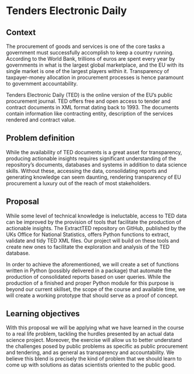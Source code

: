 # Tenders Electronic Daily

## Context

The procurement of goods and services is one of the core tasks a government must successfully accomplish to keep a country running. According to the World Bank, trillions of euros are spent every year by governments in what is the largest global marketplace, and the EU with its single market is one of the largest players within it. Transparency of taxpayer-money allocation in procurement processes is hence paramount to government accountability.

Tenders Electronic Daily (TED) is the online version of the EU’s public procurement journal. TED offers free and open access to tender and contract documents in XML format dating back to 1993. The documents contain information like contracting entity, description of the services rendered and contract value.

## Problem definition

While the availability of TED documents is a great asset for transparency, producing actionable insights requires significant understanding of the repository’s documents, databases and systems in addition to data science skills. Without these, accessing the data, consolidating reports and generating knowledge can seem daunting, rendering transparency of EU procurement a luxury out of the reach of most stakeholders.

## Proposal

While some level of technical knowledge is ineluctable, access to TED data can be improved by the provision of tools that facilitate the production of actionable insights. The ExtractTED repository on GitHub, published by the UKs Office for National Statistics, offers Python functions to extract, validate and tidy TED XML files. Our project will build on these tools and create new ones to facilitate the exploration and analysis of the TED database.

In order to achieve the aforementioned, we will create a set of functions written in Python (possibly delivered in a package) that automate the production of consolidated reports based on user queries. While the production of a finished and proper Python module for this purpose is beyond our current skillset, the scope of the course and available time, we will create a working prototype that should serve as a proof of concept. 

## Learning objectives
With this proposal we will be applying what we have learned in the course to a real life problem, tackling the hurdles presented by an actual data science project. Moreover, the exercise will allow us to better understand the challenges posed by public problems as specific as public procurement and tendering, and as general as transparency and accountability. We believe this blend is precisely the kind of problem that we should learn to come up with solutions as datas scientists oriented to the public good.

